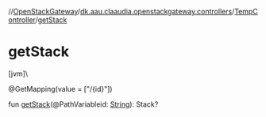 //[OpenStackGateway](../../../index.md)/[dk.aau.claaudia.openstackgateway.controllers](../index.md)/[TempController](index.md)/[getStack](get-stack.md)

# getStack

[jvm]\

@GetMapping(value = ["/{id}"])

fun [getStack](get-stack.md)(@PathVariableid: [String](https://kotlinlang.org/api/latest/jvm/stdlib/kotlin/-string/index.html)): Stack?
